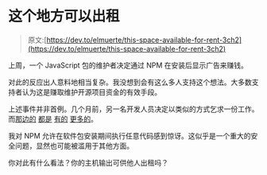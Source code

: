 # 这个地方可以出租

> 原文:[https://dev.to/elmuerte/this-space-available-for-rent-3ch2](https://dev.to/elmuerte/this-space-available-for-rent-3ch2)

上周，一个 JavaScript 包的维护者决定通过 NPM 在安装后显示广告来赚钱。

对此的反应出人意料地相当复杂。我没想到会有这么多人支持这个想法。大多数支持者认为这是赚取维护开源项目资金的有效手段。

上述事件并非首例。几个月前，另一名开发人员决定以类似的方式乞求一份工作。而[那边的](https://github.com/cssinjs/jss/issues/881) [都是](https://github.com/remy/nodemon/issues/1189) [有的](https://github.com/styled-components/styled-components/issues/1590) [更多的](https://github.com/pouchdb/pouchdb/issues/7392)。

我对 NPM 允许在软件包安装期间执行任意代码感到惊讶。这似乎是一个重大的安全问题，显然也可能被滥用于其他方面。

你对此有什么看法？你的主机输出可供他人出租吗？